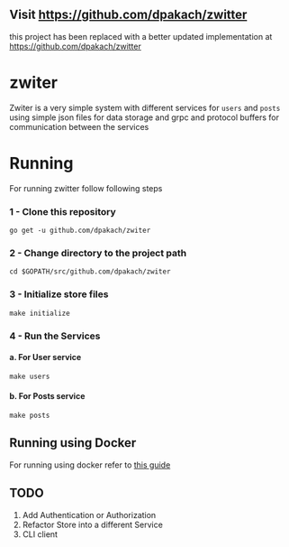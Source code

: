 ## Visit https://github.com/dpakach/zwitter
this project has been replaced with a better updated implementation at https://github.com/dpakach/zwitter

# zwiter
Zwiter is a very simple system with different services for `users` and `posts` using simple json files for data storage and grpc and protocol buffers for communication between the services

# Running
For running zwitter follow following steps

### 1 - Clone this repository

    go get -u github.com/dpakach/zwiter
### 2 - Change directory to the project path

    cd $GOPATH/src/github.com/dpakach/zwiter
### 3 - Initialize store files

    make initialize
### 4 - Run the Services

#### a. For User service

    make users

#### b. For Posts service
    
    make posts
        
## Running using Docker
For running using docker refer to [ this guide ](https://github.com/dpakach/zwiter/blob/master/docker_run.md)

## TODO
1. Add Authentication or Authorization
2. Refactor Store into a different Service
3. CLI client
